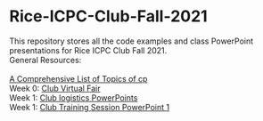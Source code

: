 # Rice-ICPC-Club-Fall-2021
This repository stores all the code examples and class PowerPoint presentations for Rice ICPC Club Fall 2021.</br>
General Resources:</br>
 </br>
[A Comprehensive List of Topics of cp](https://docs.google.com/document/d/1_dc3Ifg7Gg1LxhiqMMmE9UbTsXpdRiYh4pKILYG2eA4/edit)</br>
Week 0: [Club Virtual Fair](https://docs.google.com/presentation/d/15biZsjvp2y-UyB-x8dSTH25WNEXiNlFp-HdNSlkDmV8/edit#slide=id.gea5974ed74_0_290)</br>
Week 1: [Club logistics PowerPoints](https://docs.google.com/presentation/d/1ZR-aHtWjq7mfib_V-bKphugBAwjmYDZvI1AngG1gM6s/edit#slide=id.gc6f73a04f_0_0)</br>
Week 1: [Club Training Session PowerPoint 1](https://docs.google.com/presentation/d/1XUL8zTCotBzhmb_cWXow4QX8vdBcrv2F-CzoYfkQ7Lk/edit?usp=sharing)
